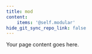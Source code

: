 ```yaml
---
title: mod
content:
    items: '@self.modular'
hide_git_sync_repo_link: false
---
```


Your page content goes here.
